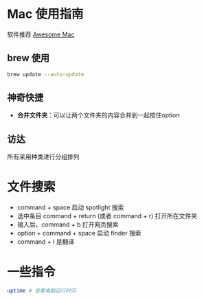 # Mac 使用指南

软件推荐 [Awesome Mac](https://github.com/jaywcjlove/awesome-mac)





## brew 使用

```bash
brew update --auto-update
```





## 神奇快捷

- **合并文件夹**：可以让两个文件夹的内容合并到一起按住option





## 访达

所有采用种类进行分组排列





# 文件搜索

- command + space 启动 spotlight 搜索
- 选中条目 command + return (或者 command + r) 打开所在文件夹
- 输入后，command + b 打开网页搜索
- option + command + space 启动 finder 搜索
- command + l 是翻译





# 一些指令

```bash
uptime # 查看电脑运行时间


```

